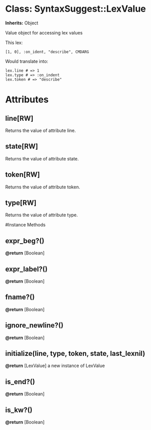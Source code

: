 # Class: SyntaxSuggest::LexValue
**Inherits:** Object
    

Value object for accessing lex values

This lex:

    [1, 0], :on_ident, "describe", CMDARG

Would translate into:

    lex.line # => 1
    lex.type # => :on_indent
    lex.token # => "describe"


# Attributes
## line[RW] [](#attribute-i-line)
Returns the value of attribute line.

## state[RW] [](#attribute-i-state)
Returns the value of attribute state.

## token[RW] [](#attribute-i-token)
Returns the value of attribute token.

## type[RW] [](#attribute-i-type)
Returns the value of attribute type.


#Instance Methods
## expr_beg?() [](#method-i-expr_beg?)

**@return** [Boolean] 

## expr_label?() [](#method-i-expr_label?)

**@return** [Boolean] 

## fname?() [](#method-i-fname?)

**@return** [Boolean] 

## ignore_newline?() [](#method-i-ignore_newline?)

**@return** [Boolean] 

## initialize(line, type, token, state, last_lexnil) [](#method-i-initialize)

**@return** [LexValue] a new instance of LexValue

## is_end?() [](#method-i-is_end?)

**@return** [Boolean] 

## is_kw?() [](#method-i-is_kw?)

**@return** [Boolean] 

